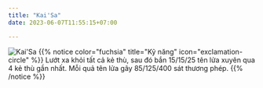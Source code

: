 ```yaml
---
title: "Kai'Sa"
date: 2023-06-07T11:55:15+07:00

---
```

![Kai'Sa](https://storage.googleapis.com/www.publish.nocodesites.co.uk/prod/2542/files/f88997d03dc02f706dbbff8b8aeac33175388871c828226fdd77afa42fcfb6c30a3acff34ba95cdbc5224a0ecd7e236746a68a760f9d1e561a7298bfcb22aa4d.png)
{{% notice color="fuchsia" title="Kỹ năng" icon="exclamation-circle" %}}
Lướt xa khỏi tất cả kẻ thù, sau đó bắn 15/15/25 tên lửa xuyên qua 4 kẻ thù gần nhất. Mỗi quả tên lửa gây 85/125/400 sát thương phép.
{{% /notice %}}